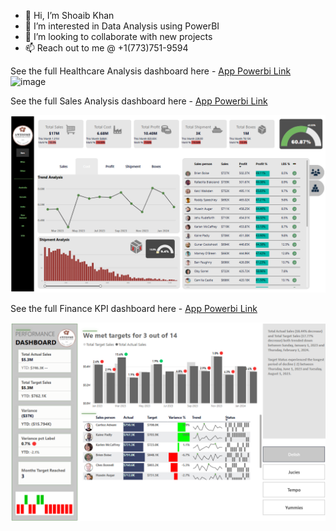 - 👋 Hi, I’m Shoaib Khan
- 👀 I’m interested in Data Analysis using PowerBI  
- 💞️ I’m looking to collaborate with new projects
- 📫 Reach out to me @ +1(773)751-9594

See the full Healthcare Analysis dashboard here - [App Powerbi Link](https://app.powerbi.com/reportEmbed?reportId=2324339b-fa0b-415d-86c3-9915b9c58cb2&autoAuth=true&ctid=52d48b4c-a96a-4957-8557-71bd33686f3a)
![image](https://github.com/user-attachments/assets/f3d34b5f-0645-4981-b788-1fd0f096f1b2)

See the full Sales Analysis dashboard here - [App Powerbi Link](https://app.powerbi.com/reportEmbed?reportId=0899fff0-0cf6-41a2-9717-56ddbd4462e4&autoAuth=true&ctid=52d48b4c-a96a-4957-8557-71bd33686f3a)

![Portfolio Dashboard](portfolio-dashboard-screenshot.png)

See the full Finance KPI dashboard here - [App Powerbi Link](https://app.powerbi.com/reportEmbed?reportId=b8c4a267-0764-4f21-8f70-391c269352f0&autoAuth=true&ctid=52d48b4c-a96a-4957-8557-71bd33686f3a)

![Portfolio Dashboard](Portfolio-dashboard-Finance-screenshot.png)

